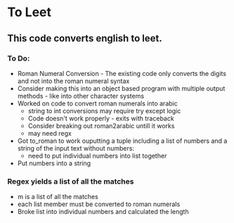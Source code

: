 
# To Leet
## This code converts english to leet.
### To Do:
- Roman Numeral Conversion - The existing code only converts the digits  and not into the roman numeral syntax
- Consider making this into an object based program with multiple output methods -  like into other character systems
- Worked on code to convert roman numerals into arabic
  - string to int conversions may require try except logic
  - Code doesn't work properly - exits with traceback
  - Consider breaking out roman2arabic untill it works
  - may need regx
- Got to_roman to work ouputting a tuple including a list of numbers and a string of the input text without numbers:
  - need to put individual numbers into list together
-  Put numbers into a string
### Regex yields a list of all the matches
- m is a list of all the matches
- each list member must be converted to roman numerals
- Broke list into individual numbers and calculated the length